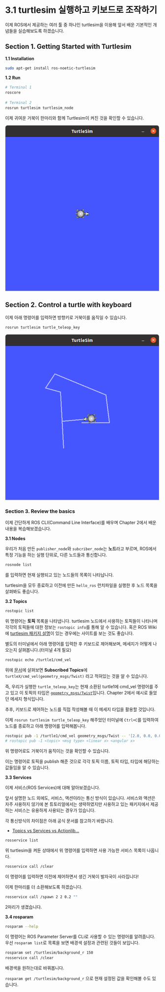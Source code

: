 # 3.1 turtlesim 실행하고 키보드로 조작하기

이제 ROS에서 제공하는 여러 툴 중 하나인 turtlesim을 이용해 앞서 배운 기본적인 개념들을 실습해보도록 하겠습니다.

## Section 1. Getting Started with Turtlesim

**1.1 Installation**

```bash
sudo apt-get install ros-noetic-turtlesim
```

**1.2 Run**

```bash
# Terminal 1
roscore

# Terminal 2
rosrun turtlesim turtlesim_node
```
이제 귀여운 거북이 한마리와 함께 Turtlesim이 켜진 것을 확인할 수 있습니다.

![turtlesim](../assets/turtlesim.png)

## Section 2. Control a turtle with keyboard

이제 아래 명령어를 입력하면 방향키로 거북이를 움직일 수 있습니다.

```bash
rosrun turtlesim turtle_teleop_key
```

![turtlesim_teleop](../assets/turtlesim_teleop.png)

### Section 3. Review the basics

이제 간단하게 ROS CLI(Command Line Interface)를 배우며 Chapter 2에서 배운 내용을 복습해보겠습니다.

**3.1 Nodes**

우리가 처음 만든 `publisher_node`와 `subcriber_node`는 **노드**라고 부르며, ROS에서 특정 기능을 하는 실행 단위로, 다른 노드들과 통신합니다.

```bash
rosnode list
```
를 입력하면 현재 실행되고 있는 노드들의 목록이 나타납니다.

turtlesim을 모두 종료하고 이전에 만든 `hello_ros` 런치파일을 실행한 후 노드 목록을 살펴봐도 좋습니다.

**3.2 Topics**

```bash
rostopic list
```
위 명령어는 **토픽** 목록을 나타냅니다. turtlesim 노드에서 사용하는 토픽들이 나타나며 각각의 토픽들에 대한 정보는 `rostopic info`를 통해 알 수 있습니다.
혹은 ROS Wiki에 [turtlesim 패키지 설명](http://wiki.ros.org/turtlesim)이 있는 경우에는 사이트를 보는 것도 좋습니다.

별도의 터미널에서 아래 명령어를 입력한 후 키보드로 제어해보며, 메세지가 어떻게 나오는지 살펴봅니다.(터미널 4개 필요)
```bash
rostopic echo /turtle1/cmd_vel
```

위에 [문서](http://wiki.ros.org/turtlesim)에 살펴보면 **Subscribed Topics**에 `turtleX/cmd_vel(geometry_msgs/Twist)` 라고 적혀있는 것을 알 수 있습니다.

즉, 우리가 실행한 `turtle_teleop_key`는 현재 소환된 turtle1에 cmd_vel 명령어를 주고 있고 이 토픽의 타입은 [`geometry_msgs/Twist`](http://docs.ros.org/en/api/geometry_msgs/html/msg/Twist.html)입니다. Chapter 2에서 예시로 들었던 메세지 형식입니다.

추후, 키보드로 제어하는 노드를 직접 작성해볼 때 이 메세지 타입을 활용할 것입니다.

이제 `rosrun turtlesim turtle_teleop_key` 해주었던 터미널에 `Ctrl+C`를 입력하여 노드를 종료하고 아래 명령어를 입력해봅니다.

```bash
rostopic pub -1 /turtle1/cmd_vel geometry_msgs/Twist -- '[2.0, 0.0, 0.0]' '[0.0, 0.0, 1.8]'
# rostopic pub -1 <topic> <msg type> <linear x> <angular x>
```
위 명령어로도 거북이가 움직이는 것을 확인할 수 있습니다.

이는 명령어로 토픽을 publish 해준 것으로 각각 토픽 이름, 토픽 타입, 타입에 해당하는 값들임을 알 수 있습니다.

**3.3 Services**

이제 서비스(ROS Services)에 대해 알아보겠습니다.

앞서 설명한 노드 외에도, 서비스, 액션이라는 통신 방식이 있습니다. 서비스와 액션은 자주 사용하지 않기에 본 튜토리얼에서는 생략하였지만 사용하고 있는 패키지에서 제공하는 서비스는 유용하게 사용되는 경우가 있습니다.

각 통신방식의 차이점은 아래 공식 문서를 참고하기 바랍니다.
- [Topics vs Services vs Actionlib...](https://wiki.ros.org/ROS/Patterns/Communication#Communication_via_Topics_vs_Services_vs_X)

```bash
rosservice list
```
위 turtlesim을 켜둔 상태에서 위 명령어를 입력하면 사용 가능한 서비스 목록이 나옵니다.

```bash
rosservice call /clear
```
이 명령어를 입력하면 이전에 제어하면서 생긴 거북이 발자국이 사라집니다!

이제 한마리를 더 소환해보도록 하겠습니다.
```bash
rosservice call /spawn 2 2 0.2 ""
```
2마리가 생겼습니다.

**3.4 rosparam**
```bash
rosparam --help
```
이 명령어는 ROS Parameter Server를 CLi로 사용할 수 있는 명령어를 알려줍니다.
우선 `rosparam list`로 목록을 보면 배경색 설정과 관련된 것들이 보입니다.

```bash
rosparam set /turtlesim/background_r 150
rosservice call /clear
```
배경색을 원하는대로 바꿔봅니다.

`rosparam get /turtlesim/background_r` 으로 현재 설정된 값을 확인해볼 수도 있습니다.